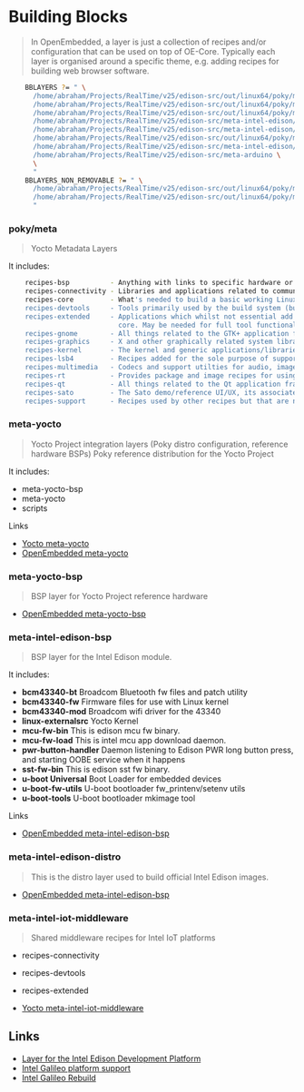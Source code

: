 Building Blocks
==

> In OpenEmbedded, a layer is just a collection of recipes and/or configuration that can be used on top of OE-Core. Typically each layer is organised around a specific theme, e.g. adding recipes for building web browser software.

```sh
    BBLAYERS ?= " \
      /home/abraham/Projects/RealTime/v25/edison-src/out/linux64/poky/meta \
      /home/abraham/Projects/RealTime/v25/edison-src/out/linux64/poky/meta-yocto \
      /home/abraham/Projects/RealTime/v25/edison-src/out/linux64/poky/meta-yocto-bsp \
      /home/abraham/Projects/RealTime/v25/edison-src/meta-intel-edison/meta-intel-edison-bsp \
      /home/abraham/Projects/RealTime/v25/edison-src/meta-intel-edison/meta-intel-edison-distro \
      /home/abraham/Projects/RealTime/v25/edison-src/out/linux64/poky/meta-intel-iot-middleware \
      /home/abraham/Projects/RealTime/v25/edison-src/meta-intel-edison/meta-intel-arduino \
      /home/abraham/Projects/RealTime/v25/edison-src/meta-arduino \
      \
      "
    BBLAYERS_NON_REMOVABLE ?= " \
      /home/abraham/Projects/RealTime/v25/edison-src/out/linux64/poky/meta \
      /home/abraham/Projects/RealTime/v25/edison-src/out/linux64/poky/meta-yocto \
      "
```

### poky/meta

> Yocto Metadata Layers

It includes:

```sh
    recipes-bsp          - Anything with links to specific hardware or hardware configuration information
    recipes-connectivity - Libraries and applications related to communication with other devices
    recipes-core         - What's needed to build a basic working Linux image including commonly used dependencies
    recipes-devtools     - Tools primarily used by the build system (but can also be used on targets)
    recipes-extended     - Applications which whilst not essential add features compared to the alternatives in
                           core. May be needed for full tool functionality or LSB compliance.
    recipes-gnome        - All things related to the GTK+ application framework
    recipes-graphics     - X and other graphically related system libraries
    recipes-kernel       - The kernel and generic applications/libraries with strong kernel dependencies
    recipes-lsb4         - Recipes added for the sole purpose of supporting the Linux Standard Base (LSB) 4.x
    recipes-multimedia   - Codecs and support utilties for audio, images and video
    recipes-rt           - Provides package and image recipes for using and testing the PREEMPT_RT kernel
    recipes-qt           - All things related to the Qt application framework
    recipes-sato         - The Sato demo/reference UI/UX, its associated apps and configuration
    recipes-support      - Recipes used by other recipes but that are not directly included in images
```

### meta-yocto

> Yocto Project integration layers (Poky distro configuration, reference hardware BSPs) 
> Poky reference distribution for the Yocto Project 

It includes:

- meta-yocto-bsp
- meta-yocto
- scripts

Links

- [Yocto meta-yocto](http://git.yoctoproject.org/cgit/cgit.cgi/meta-yocto)
- [OpenEmbedded meta-yocto](http://layers.openembedded.org/layerindex/branch/master/layer/meta-yocto/)

### meta-yocto-bsp 

> BSP layer for Yocto Project reference hardware

- [OpenEmbedded meta-yocto-bsp](http://layers.openembedded.org/layerindex/branch/master/layer/meta-yocto-bsp/)

### meta-intel-edison-bsp

> BSP layer for the Intel Edison module. 

It includes:

- __bcm43340-bt__ Broadcom Bluetooth fw files and patch utility
- __bcm43340-fw__ Firmware files for use with Linux kernel
- __bcm43340-mod__ Broadcom wifi driver for the 43340
- __linux-externalsrc__ Yocto Kernel
- __mcu-fw-bin__ This is edison mcu fw binary.
- __mcu-fw-load__ This is intel mcu app download daemon.
- __pwr-button-handler__ Daemon listening to Edison PWR long button press, and starting OOBE service when it happens
- __sst-fw-bin__ This is edison sst fw binary.
- __u-boot Universal__ Boot Loader for embedded devices
- __u-boot-fw-utils__ U-boot bootloader fw_printenv/setenv utils
- __u-boot-tools__ U-boot bootloader mkimage tool

Links

- [OpenEmbedded meta-intel-edison-bsp](http://layers.openembedded.org/layerindex/branch/master/layer/meta-intel-edison-bsp/)

### meta-intel-edison-distro

> This is the distro layer used to build official Intel Edison images.

- [OpenEmbedded meta-intel-edison-bsp](http://layers.openembedded.org/layerindex/branch/master/layer/meta-intel-edison-distro/)

### meta-intel-iot-middleware

> Shared middleware recipes for Intel IoT platforms

- recipes-connectivity
- recipes-devtools
- recipes-extended

- [Yocto meta-intel-iot-middleware](http://git.yoctoproject.org/cgit/cgit.cgi/meta-intel-iot-middleware)

## Links

- [Layer for the Intel Edison Development Platform](http://git.yoctoproject.org/cgit/cgit.cgi/meta-intel-edison/tree/)
- [Intel Galileo platform support](http://git.yoctoproject.org/cgit/cgit.cgi/meta-intel-galileo/tree/)
- [Intel Galileo Rebuild](http://www.embarcados.com.br/galileo-yocto/)
